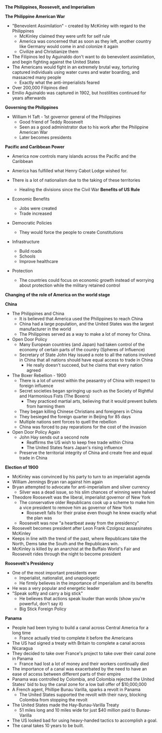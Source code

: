 **The Philippines, Roosevelt, and Imperialism**

**The Philippine American War**
- "Benevolent Assimilation" - created by McKinley with regard to the Philippines 
	- McKinley claimed they were unfit for self rule
	- America was concerned that as soon as they left, another country like Germany would come in and colonize it again
	- Civilize and Christianize them
- The Filipinos led by Aguinaldo don't want to do benevolent assimilation, and begin fighting against the United States
- The Americans would fight in an extremely brutal way, torturing captured individuals using water cures and water boarding, and massacred many people
	- Exactly what the anti-imperialists feared
- Over 200,000 Filipinos died
- Emilio Aguinaldo was captured in 1902, but hostilities continued for years afterwards

**Governing the Philippines**
- William H Taft - 1st governor general of the Philippines
	- Good friend of Teddy Roosevelt
	- Seen as a good administrator due to his work after the Philippine American War
	- Later becomes presidents

**Pacific and Caribbean Power**
- America now controls many islands across the Pacific and the Caribbean
- America has fulfilled what Henry Cabot Lodge wished for. 
- There is a lot of nationalism due to the taking of these territories
	- Healing the divisions since the Civil War
**Benefits of US Rule**

- Economic Benefits
	- Jobs were created
	- Trade increased
- Democratic Policies
	- They would force the people to create Constitutions
- Infrastructure
	- Build roads
	- Schools
	- Improve healthcare
- Protection
	- The countries could focus on economic growth instead of worrying about protection while the military retained control

**Changing of the role of America on the world stage**

**China**
- The Philippines and China
	- It is believed that America used the Philippines to reach China 
	- China had a large population, and the United States was the largest manufacturer in the world
	- The Philippines served as a way to make a lot of money for China. 
- Open Door Policy
	- Many European countries (and Japan) had taken control of the economy of certain parts of the country (Spheres of Influence)
	- Secretary of State John Hay issued a note to all the nations involved in China that all nations should have equal access to trade in China
		- He really doesn't succeed, but he claims that every nation agreed
- The Boxer Rebellion - 1900
	- There is a lot of unrest within the peasantry of China with respect to foreign influence
	- Secret societies began springing up such as the Society of Rightful and Harmonious Fists (The Boxers)
		- They practiced martial arts, believing that it would prevent bullets from harming them
	- They began killing Chinese Christians and foreigners in China
	- They besieged the foreign quarter in Beijing for 85 days
	- Multiple nations sent forces to quell the rebellion
	- China was forced to pay reparations for the cost of the invasion
- Open Door Policy Again
	- John Hay sends out a second note
		- Reaffirms the US wish to keep free trade within China
		- The United States fears Japan's rising influence
	- Preserve the territorial integrity of China and create free and equal trade in China

**Election of 1900**
- McKinley was convinced by his party to turn to an imperialist agenda
- William Jennings Bryan ran against him again
- Bryan attempted to advocate for anti-imperialism and silver currency
	- Silver was a dead issue, so his slim chances of winning were halved
- Theodore Roosevelt was the liberal, imperialist governor of New York 
	- The conservative older Republicans cook up a scheme to make him a vice president to remove him as governor of New York
		- Roosevelt falls for their praise even though he knew exactly what the plan was
	- Roosevelt was now "a heartbeat away from the presidency"
- Roosevelt becomes president after Leon Frank Czolgosz assassinates McKinley
- Keeps in line with the trend of the past, where Republicans take the North, Dems take the South and the Republicans win. 
- McKinley is killed by an anarchist at the Buffalo World's Fair and Roosevelt rides through the night to become president

**Roosevelt's Presidency**
- One of the most important presidents ever
	- Imperialist, nationalist, and unapologetic
	- He firmly believes in the importance of imperialism and its benefits
- He was a very popular and energetic leader
- "Speak softly and carry a big stick"
	- He believes that actions speak louder than words (show you're powerful, don't say it)
	- Big Stick Foreign Policy

**Panama**
- People had been trying to build a canal across Central America for a long time
	- France actually tried to complete it before the Americans
- The US had signed a treaty with Britain to complete a canal across Nicaragua
- They decided to take over France's project to take over their canal zone in Panama
	- France had lost a lot of money and their workers continually died 
- The importance of a canal was exacerbated by the need to have an ease of access between different parts of their empire
- Panama was controlled by Colombia, and Colombia rejected the United States' bid to buy the canal zone for a low ball offer of $10,000,000
- A French agent, Phillipe Bunau Varilla, sparks a revolt in Panama
	- The United States supported the revolt with their navy, blocking Colombia from stopping the revolt
- The United States made the Hay-Bunau-Varilla Treaty
	- 51 miles long and 10 miles wide for just $40 million paid to Bunau-Varilla
- The US looked bad for using heavy-handed tactics to accomplish a goal. 
- The canal takes 10 years to be built. 